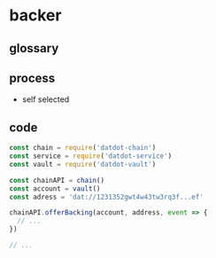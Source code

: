 # backer

## glossary

## process
* self selected

## code
```js
const chain = require('datdot-chain')
const service = require('datdot-service')
const vault = require('datdot-vault')

const chainAPI = chain()
const account = vault()
const adress = 'dat://1231352gwt4w43tw3rq3f...ef'

chainAPI.offerBacking(account, address, event => {
  // ...
})

// ...

```